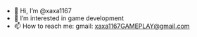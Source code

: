 - 👋 Hi, I’m @xaxa1167
- 👀 I’m interested in game development
- 📫 How to reach me: gmail: xaxa1167GAMEPLAY@gmail.com

<!---
Happy easter xD
--->
